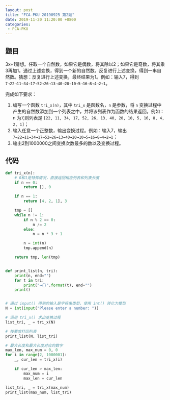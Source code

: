 ```yaml
---
layout: post
title: "FCA-PKU 20190925 第2题"
date: 2019-11-20 11:20:00 +0800
categories: 
 - FCA-PKU
---
```


## 题目

3x+1猜想。任取一个自然数，如果它是偶数，将其除以2；如果它是奇数，将其乘3再加1。通过上述变换，得到一个新的自然数。反复进行上述变换，得到一串自然数。猜想：反复进行上述变换，最终结果为1。例如：输入7，得到 `7→22→11→34→17→52→26→13→40→20→10→5→16→8→4→2→1`。

<!-- more -->

完成如下要求：
1. 编写一个函数 `tri_x(n)`，其中 `tri_x` 是函数名，`n` 是参数，将 `n` 变换过程中产生的自然数添加到一个列表之中，并将该列表作为函数的结果返回。例如：n 为7,则列表是 `[22, 11, 34, 17, 52, 26, 13, 40, 20, 10, 5, 16, 8, 4, 2, 1]`；
2. 输入任意一个正整数，输出变换过程。例如：输入7，输出 `7→22→11→34→17→52→26→13→40→20→10→5→16→8→4→2→1`；
3. 输出2到1000000之间变换次数最多的数以及变换过程。

## 代码

```python
def tri_x(n):
    # 0和1是特殊情况，直接返回相应列表和列表长度
    if n == 0:
        return [], 0

    if n == 1:
        return [4, 2, 1], 3

    tmp = []
    while n != 1:
        if n % 2 == 0:
            n /= 2
        else:
            n = n * 3 + 1

        n = int(n)
        tmp.append(n)

    return tmp, len(tmp)


def print_list(n, tri):
    print(n, end="")
    for t in tri:
        print("→{}".format(t), end="")
    print()


# 通过 input() 得到的输入是字符串类型，使用 int() 转化为整型
N = int(input("Please enter a number: "))

# 调用 tri_x() 求出变换过程
list_tri, _ = tri_x(N)

# 按要求打印列表
print_list(N, list_tri)

# 最大长度和最大长度对应的数字
max_len, max_num = 0, 0
for i in range(2, 1000001):
    _, cur_len = tri_x(i)

    if cur_len > max_len:
        max_num = i
        max_len = cur_len

list_tri, _ = tri_x(max_num)
print_list(max_num, list_tri)
```
